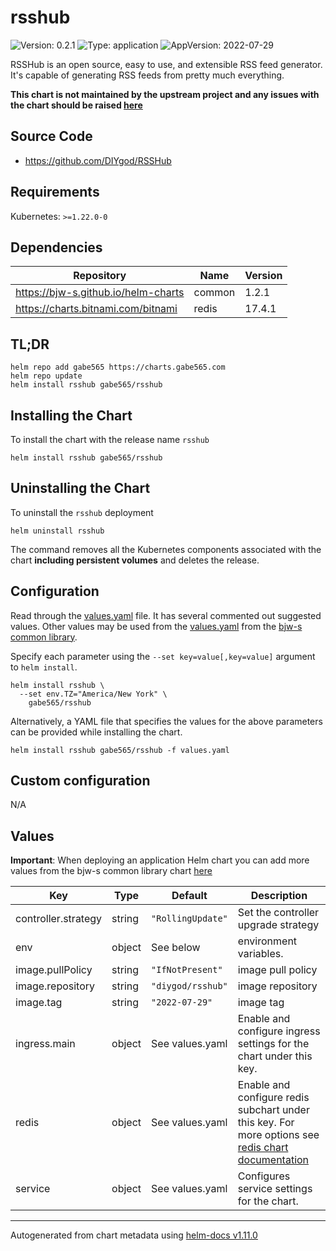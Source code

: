 # rsshub

![Version: 0.2.1](https://img.shields.io/badge/Version-0.2.1-informational?style=flat-square) ![Type: application](https://img.shields.io/badge/Type-application-informational?style=flat-square) ![AppVersion: 2022-07-29](https://img.shields.io/badge/AppVersion-2022--07--29-informational?style=flat-square)

RSSHub is an open source, easy to use, and extensible RSS feed generator. It's capable of generating RSS feeds from pretty much everything.

**This chart is not maintained by the upstream project and any issues with the chart should be raised [here](https://github.com/gabe565/charts/issues/new)**

## Source Code

* <https://github.com/DIYgod/RSSHub>

## Requirements

Kubernetes: `>=1.22.0-0`

## Dependencies

| Repository | Name | Version |
|------------|------|---------|
| https://bjw-s.github.io/helm-charts | common | 1.2.1 |
| https://charts.bitnami.com/bitnami | redis | 17.4.1 |

## TL;DR

```console
helm repo add gabe565 https://charts.gabe565.com
helm repo update
helm install rsshub gabe565/rsshub
```

## Installing the Chart

To install the chart with the release name `rsshub`

```console
helm install rsshub gabe565/rsshub
```

## Uninstalling the Chart

To uninstall the `rsshub` deployment

```console
helm uninstall rsshub
```

The command removes all the Kubernetes components associated with the chart **including persistent volumes** and deletes the release.

## Configuration

Read through the [values.yaml](./values.yaml) file. It has several commented out suggested values.
Other values may be used from the [values.yaml](https://github.com/bjw-s/helm-charts/tree/main/charts/library/common/values.yaml) from the [bjw-s common library](https://github.com/bjw-s/helm-charts/tree/main/charts/library/common).

Specify each parameter using the `--set key=value[,key=value]` argument to `helm install`.

```console
helm install rsshub \
  --set env.TZ="America/New York" \
    gabe565/rsshub
```

Alternatively, a YAML file that specifies the values for the above parameters can be provided while installing the chart.

```console
helm install rsshub gabe565/rsshub -f values.yaml
```

## Custom configuration

N/A

## Values

**Important**: When deploying an application Helm chart you can add more values from the bjw-s common library chart [here](https://github.com/bjw-s/helm-charts/tree/main/charts/library/common)

| Key | Type | Default | Description |
|-----|------|---------|-------------|
| controller.strategy | string | `"RollingUpdate"` | Set the controller upgrade strategy |
| env | object | See below | environment variables. |
| image.pullPolicy | string | `"IfNotPresent"` | image pull policy |
| image.repository | string | `"diygod/rsshub"` | image repository |
| image.tag | string | `"2022-07-29"` | image tag |
| ingress.main | object | See values.yaml | Enable and configure ingress settings for the chart under this key. |
| redis | object | See values.yaml | Enable and configure redis subchart under this key.    For more options see [redis chart documentation](https://github.com/bitnami/charts/tree/master/bitnami/redis) |
| service | object | See values.yaml | Configures service settings for the chart. |

----------------------------------------------
Autogenerated from chart metadata using [helm-docs v1.11.0](https://github.com/norwoodj/helm-docs/releases/v1.11.0)
